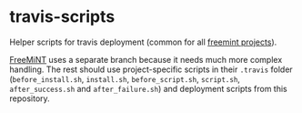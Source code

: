 # travis-scripts
Helper scripts for travis deployment (common for all [freemint projects](https://github.com/freemint/freemint)).

[FreeMiNT](https://github.com/freemint/travis-scripts/tree/freemint-master)
uses a separate branch because it needs much more complex handling. The rest
should use project-specific scripts in their `.travis` folder
(`before_install.sh`, `install.sh`, `before_script.sh`, `script.sh`,
`after_success.sh` and `after_failure.sh`) and deployment scripts from this repository.

